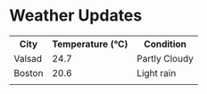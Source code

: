 # Weather Updates

<!-- WEATHER-UPDATE-START -->
<table><tr><th>City</th><th>Temperature (°C)</th><th>Condition</th></tr><tr><td>Valsad</td><td>24.7</td><td>Partly Cloudy</td></tr><tr><td>Boston</td><td>20.6</td><td>Light rain</td></tr><tr><td></td><td></td><td></td></tr></table>
<!-- WEATHER-UPDATE-END -->
